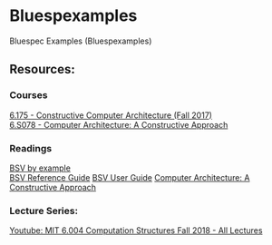 # Bluespexamples
Bluespec Examples (Bluespexamples)
## Resources: 
### Courses
[6.175 - Constructive Computer Architecture (Fall 2017)](http://csg.csail.mit.edu/6.175/index.html) <br>
[6.S078 - Computer Architecture: A Constructive Approach](http://csg.csail.mit.edu/6.S078/6_S078_2012_www/index.html)

### Readings
[BSV by example](http://csg.csail.mit.edu/6.175/resources/bsv_by_example.pdf) <br>
[BSV Reference Guide](http://csg.csail.mit.edu/6.175/resources/bsv-reference-guide.pdf)
[BSV User Guide](http://csg.csail.mit.edu/6.175/resources/bsv-user-guide.pdf)
[Computer Architecture: A Constructive Approach](http://csg.csail.mit.edu/6.175/resources/archbook_2015-08-25.pdf)

### Lecture Series:
[Youtube: MIT 6.004 Computation Structures Fall 2018 - All Lectures](https://www.youtube.com/playlist?list=PLDSlqjcPpoL64CJdF0Qee5oWqGS6we_Yu)
